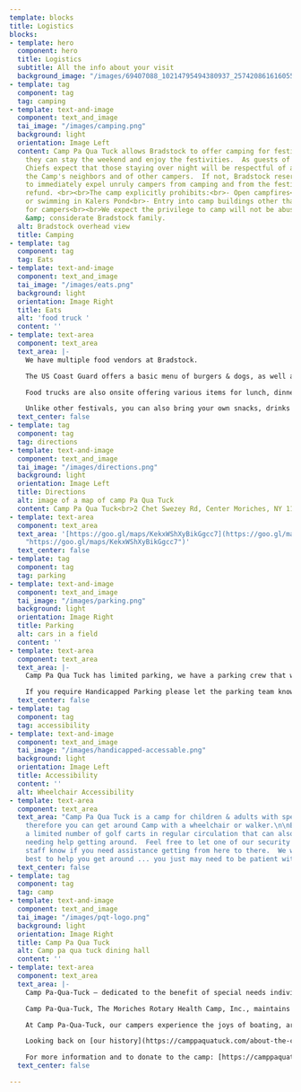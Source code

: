 ```yaml
---
template: blocks
title: Logistics
blocks:
- template: hero
  component: hero
  title: Logistics
  subtitle: All the info about your visit
  background_image: "/images/69407088_10214795494380937_2574208616160559104_n.jpg"
- template: tag
  component: tag
  tag: camping
- template: text-and-image
  component: text_and_image
  tai_image: "/images/camping.png"
  background: light
  orientation: Image Left
  content: Camp Pa Qua Tuck allows Bradstock to offer camping for festival goers so
    they can stay the weekend and enjoy the festivities.  As guests of the Camp, Bradstock
    Chiefs expect that those staying over night will be respectful of all Camp property,
    the Camp's neighbors and of other campers.  If not, Bradstock reserves the right
    to immediately expel unruly campers from camping and from the festival without
    refund. <br><br>The camp explicitly prohibits:<br>- Open campfires<br>- Boating
    or swimming in Kalers Pond<br>- Entry into camp buildings other than showers/toilets
    for campers<br><br>We expect the privilege to camp will not be abused by our peace-loving
    &amp; considerate Bradstock family.
  alt: Bradstock overhead view
  title: Camping
- template: tag
  component: tag
  tag: Eats
- template: text-and-image
  component: text_and_image
  tai_image: "/images/eats.png"
  background: light
  orientation: Image Right
  title: Eats
  alt: 'food truck '
  content: ''
- template: text-area
  component: text_area
  text_area: |-
    We have multiple food vendors at Bradstock.

    The US Coast Guard offers a basic menu of burgers & dogs, as well as breakfast for campers on Sunday morning.

    Food trucks are also onsite offering various items for lunch, dinner & breakfast for campers.

    Unlike other festivals, you can also bring your own snacks, drinks & meals to Bradstock ... we only ask that you clean up after yourself - leaving the camp better than you found it!
  text_center: false
- template: tag
  component: tag
  tag: directions
- template: text-and-image
  component: text_and_image
  tai_image: "/images/directions.png"
  background: light
  orientation: Image Left
  title: Directions
  alt: image of a map of camp Pa Qua Tuck
  content: Camp Pa Qua Tuck<br>2 Chet Swezey Rd, Center Moriches, NY 11934
- template: text-area
  component: text_area
  text_area: '[https://goo.gl/maps/KekxWShXyBikGgcc7](https://goo.gl/maps/KekxWShXyBikGgcc7
    "https://goo.gl/maps/KekxWShXyBikGgcc7")'
  text_center: false
- template: tag
  component: tag
  tag: parking
- template: text-and-image
  component: text_and_image
  tai_image: "/images/parking.png"
  background: light
  orientation: Image Right
  title: Parking
  alt: cars in a field
  content: ''
- template: text-area
  component: text_area
  text_area: |-
    Camp Pa Qua Tuck has limited parking, we have a parking crew that will help direct guests on where to park.   If you can car pool with friends, we'd appreciate it.  As the parking fields fill up you may need to park on Montauk Highway.  Please take care while parking and please be respectful of the team helping with parking, they are doing their best.

    If you require Handicapped Parking please let the parking team know and they will direct you on where to park.
  text_center: false
- template: tag
  component: tag
  tag: accessibility
- template: text-and-image
  component: text_and_image
  tai_image: "/images/handicapped-accessable.png"
  background: light
  orientation: Image Left
  title: Accessibility
  content: ''
  alt: Wheelchair Accessibility
- template: text-area
  component: text_area
  text_area: "Camp Pa Qua Tuck is a camp for children & adults with special needs
    therefore you can get around Camp with a wheelchair or walker.\n\nBradstock has
    a limited number of golf carts in regular circulation that can also assist those
    needing help getting around.  Feel free to let one of our security guards or volunteer
    staff know if you need assistance getting from here to there.  We will do our
    best to help you get around ... you just may need to be patient with us.  "
  text_center: false
- template: tag
  component: tag
  tag: camp
- template: text-and-image
  component: text_and_image
  tai_image: "/images/pqt-logo.png"
  background: light
  orientation: Image Right
  title: Camp Pa Qua Tuck
  alt: Camp pa qua tuck dining hall
  content: ''
- template: text-area
  component: text_area
  text_area: |-
    Camp Pa-Qua-Tuck – dedicated to the benefit of special needs individuals of Long Island and beyond – stands today, not from the efforts of one organization, but rather as a culmination of a tremendous wave of effort from many Rotary Clubs throughout District 7260.

    Camp Pa-Qua-Tuck, The Moriches Rotary Health Camp, Inc., maintains a more than 70-year track record for making the dreams of individuals with disabilities a reality. Each year, we invite thousands of campers to enjoy a session of summer fun at our 37-acre site on the shores of Kaler’s Pond in Center Moriches.

    At Camp Pa-Qua-Tuck, our campers experience the joys of boating, arts and crafts, music, adaptive sports and games, swimming, campfires and more. In a supportive environment, our counselors encourage campers to reach outside their comfort zones and join with their fellow campers in activities designed to enhance their lives.

    Looking back on [our history](https://camppaquatuck.com/about-the-camp/camp-history/), Camp Pa-Qua-Tuck extends the deepest gratitude to the volunteers, Rotarians, community organizations and the Pa-Qua-Tuck Squaws who made our special camp possible. We would not exist today without your help.

    For more information and to donate to the camp: [https://camppaquatuck.com/](https://camppaquatuck.com/ "https://camppaquatuck.com/")
  text_center: false

---
```


